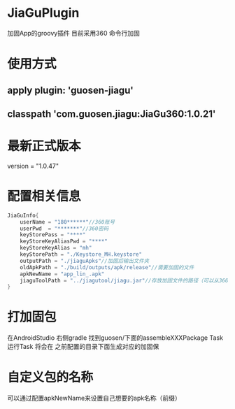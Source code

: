 # JiaGuPlugin
加固App的groovy插件 目前采用360 命令行加固

# 使用方式

## apply  plugin: 'guosen-jiagu'
## classpath 'com.guosen.jiagu:JiaGu360:1.0.21'

# 最新正式版本
version = "1.0.47"

# 配置相关信息
```groovy
JiaGuInfo{
    userName = "180******"//360账号
    userPwd  = "*******"//360密码
    keyStorePass = "****"
    keyStoreKeyAliasPwd = "****"
    keyStoreKeyAlias = "mh"
    keyStorePath = "./Keystore_MH.keystore"
    outputPath = "./jiaguApks"//加固后输出文件夹
    oldApkPath = "./build/outputs/apk/release"//需要加固的文件
    apkNewName = "app_lin_.apk"
    jiaguToolPath = "../jiagutool/jiagu.jar"//存放加固文件的路径（可以从360加固官方下载）
}
```
# 打加固包
在AndroidStudio 右侧gradle 找到guosen/下面的assembleXXXPackage
Task运行Task 将会在 之前配置的目录下面生成对应的加固保
# 自定义包的名称
可以通过配置apkNewName来设置自己想要的apk名称（前缀）